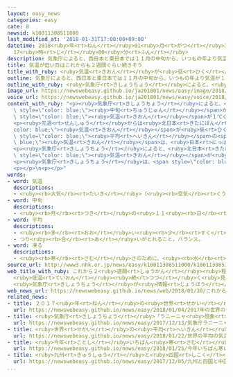 ```yaml
---
layout: easy_news
categories: easy
cate: 8
newsid: k10011308511000
last_modified_at: '2018-01-31T17:00:00+09:00'
datetime: 2018<ruby>年<rt>ねん</rt></ruby>01<ruby>月<rt>がつ</rt></ruby>31<ruby>日<rt>にち</rt></ruby>
  17<ruby>時<rt>じ</rt></ruby>00<ruby>分<rt>ふん</rt></ruby>
description: 気象庁によると、西日本と東日本では１１月の中旬から、いつもの年より気温が１℃ぐらい低い日が続いています。
title: 気温が低い日はこれからも２週間ぐらい続きそう
title_with_ruby: <ruby>気温<rt>きおん</rt></ruby>が<ruby>低<rt>ひく</rt></ruby>い<ruby>日<rt>ひ</rt></ruby>はこれからも２<ruby>週間<rt>しゅうかん</rt></ruby>ぐらい<ruby>続<rt>つづ</rt></ruby>きそう
outline: 気象庁によると、西日本と東日本では１１月の中旬から、いつもの年より気温が１℃ぐらい低い日が続いています。
outline_with_ruby: <ruby>気象庁<rt>きしょうちょう</rt></ruby>によると、<ruby>西日本<rt>にしにほん</rt></ruby>と<ruby>東日本<rt>ひがしにほん</rt></ruby>では１１<ruby>月<rt>がつ</rt></ruby>の<ruby>中旬<rt>ちゅうじゅん</rt></ruby>から、いつもの<ruby>年<rt>とし</rt></ruby>より<ruby>気温<rt>きおん</rt></ruby>が１℃ぐらい<ruby>低<rt>ひく</rt></ruby>い<ruby>日<rt>ひ</rt></ruby>が<ruby>続<rt>つづ</rt></ruby>いています。
image_url: https://newswebeasy.github.io/ja201801/news/easy/image/2018/01/31/k10011308511000.jpg
voice_url: https://newswebeasy.github.io/ja201801/news/easy/voice/2018/01/31/k10011308511000.mp3
content_with_ruby: "<p><ruby>気象庁<rt>きしょうちょう</rt></ruby>によると、<ruby>西日本<rt>にしにほん</rt></ruby>と<ruby>東日本<rt>ひがしにほん</rt></ruby>では１１<ruby>月<rt>がつ</rt></ruby>の<span\
  \ style=\"color: blue;\"><ruby>中旬<rt>ちゅうじゅん</rt></ruby></span>から、いつもの<ruby>年<rt>とし</rt></ruby>より<span\
  \ style=\"color: blue;\"><ruby>気温<rt>きおん</rt></ruby></span>が１℃ぐらい<ruby>低<rt>ひく</rt></ruby>い<ruby>日<rt>ひ</rt></ruby>が<ruby>続<rt>つづ</rt></ruby>いています。<ruby>日本<rt>にっぽん</rt></ruby>の<ruby>空<rt>そら</rt></ruby>に<ruby>冷<rt>つめ</rt></ruby>たい<ruby>空気<rt>くうき</rt></ruby>が<ruby>入<rt>はい</rt></ruby>ってきたためです。</p>\n\
  <p><ruby>先週<rt>せんしゅう</rt></ruby>からは<ruby>北日本<rt>きたにほん</rt></ruby>でも<span style=\"\
  color: blue;\"><ruby>気温<rt>きおん</rt></ruby></span>が<ruby>低<rt>ひく</rt></ruby>くなりました。１<ruby>月<rt>がつ</rt></ruby><ruby>２４日<rt>にじゅうよっか</rt></ruby>から２９<ruby>日<rt>にち</rt></ruby>までの<span\
  \ style=\"color: blue;\"><ruby>平均<rt>へいきん</rt></ruby></span>の<span style=\"color:\
  \ blue;\"><ruby>気温<rt>きおん</rt></ruby></span>は、<ruby>日本<rt>にっぽん</rt></ruby>のたくさんの<ruby>場所<rt>ばしょ</rt></ruby>でいつもの<ruby>年<rt>とし</rt></ruby>より３℃ぐらい<ruby>低<rt>ひく</rt></ruby>くなっています。</p>\n\
  <p><ruby>気象庁<rt>きしょうちょう</rt></ruby>によると、<ruby>北日本<rt>きたにほん</rt></ruby>と<ruby>東日本<rt>ひがしにほん</rt></ruby>と<ruby>西日本<rt>にしにほん</rt></ruby>ではこれからも２<ruby>週間<rt>しゅうかん</rt></ruby>ぐらい<span\
  \ style=\"color: blue;\"><ruby>気温<rt>きおん</rt></ruby></span>が<ruby>低<rt>ひく</rt></ruby>い<ruby>日<rt>ひ</rt></ruby>が<ruby>続<rt>つづ</rt></ruby>きそうです。</p>\n\
  <p><ruby>気象庁<rt>きしょうちょう</rt></ruby>は、<span style=\"color: blue;\"><ruby>凍<rt>こお</rt></ruby>っ</span>て<ruby>滑<rt>すべ</rt></ruby>りやすくなった<ruby>道<rt>みち</rt></ruby>や、<ruby>体<rt>からだ</rt></ruby>の<ruby>具合<rt>ぐあい</rt></ruby>などに<ruby>気<rt>き</rt></ruby>をつけてほしいと<ruby>言<rt>い</rt></ruby>っています。<ruby>野菜<rt>やさい</rt></ruby>などを<ruby>作<rt>つく</rt></ruby>っている<ruby>人<rt>ひと</rt></ruby>も<ruby>十分<rt>じゅうぶん</rt></ruby><ruby>気<rt>き</rt></ruby>をつけるように<ruby>言<rt>い</rt></ruby>っています。</p>\n\
  <p></p>\n<p></p>"
words:
- word: 気温
  descriptions:
  - <ruby><rb>大気</rb><rt>たいき</rt></ruby>（<ruby><rb>空気</rb><rt>くうき</rt></ruby>）の<ruby><rb>温度</rb><rt>おんど</rt></ruby>。
- word: 中旬
  descriptions:
  - <ruby><rb>月</rb><rt>つき</rt></ruby>の<ruby>１１<ruby><rb>日</rb><rt>にち</rt></ruby>から<ruby><rb>２０日</rb><rt>はつか</rt></ruby>までの<ruby><rb>間</rb><rt>あいだ</rt></ruby>。
- word: 平均
  descriptions:
  - <ruby><rb>多</rb><rt>おお</rt></ruby>い<ruby><rb>少</rb><rt>すく</rt></ruby>ないや<ruby><rb>高</rb><rt>たか</rt></ruby>い<ruby><rb>低</rb><rt>ひく</rt></ruby>いなどがないように、ならすこと。
  - つり<ruby><rb>合</rb><rt>あ</rt></ruby>いがとれること。バランス。
- word: 凍る
  descriptions:
  - <ruby><rb>寒</rb><rt>さむ</rt></ruby>さのために、<ruby><rb>水</rb><rt>みず</rt></ruby>などの<ruby><rb>液体</rb><rt>えきたい</rt></ruby>が<ruby><rb>固</rb><rt>かた</rt></ruby>まる。<ruby><rb>氷</rb><rt>こおり</rt></ruby>になる。
source_url: http://www3.nhk.or.jp/news/easy/k10011308511000/k10011308511000.html
web_title_with_ruby: これから２<ruby>週間<rt>しゅうかん</rt></ruby><ruby>程度<rt>ていど</rt></ruby>
  <ruby>低温<rt>ていおん</rt></ruby><ruby>続<rt>つづ</rt></ruby>く<ruby>見込<rt>みこ</rt></ruby>み
  <ruby>気象庁<rt>きしょうちょう</rt></ruby>が<ruby>情報<rt>じょうほう</rt></ruby><ruby>発表<rt>はっぴょう</rt></ruby>
web_news_url: https://newswebeasy.github.io/news/web/2018/01/30/これから2週間程度-低温続く見込み-気象庁が情報発表
related_news:
- title: ２０１７<ruby>年<rt>ねん</rt></ruby>の<ruby>世界<rt>せかい</rt></ruby>の<ruby>平均<rt>へいきん</rt></ruby>の<ruby>気温<rt>きおん</rt></ruby>　<ruby>今<rt>いま</rt></ruby>までで３<ruby>番目<rt>ばんめ</rt></ruby>に<ruby>高<rt>たか</rt></ruby>い
  url: https://newswebeasy.github.io/news/easy/2018/01/04/2017年の世界の平均の気温-今までで3番目に高い
- title: <ruby>気象庁<rt>きしょうちょう</rt></ruby>「ラニーニャ<ruby>現象<rt>げんしょう</rt></ruby>が<ruby>続<rt>つづ</rt></ruby>いて<ruby>寒<rt>さむ</rt></ruby>い<ruby>冬<rt>ふゆ</rt></ruby>になりそう」
  url: https://newswebeasy.github.io/news/easy/2017/12/13/気象庁ラニーニャ現象が続いて寒い冬になりそう
- title: <ruby>世界<rt>せかい</rt></ruby>の<ruby>平均<rt>へいきん</rt></ruby>の<ruby>気温<rt>きおん</rt></ruby>　２０１７<ruby>年<rt>ねん</rt></ruby>は<ruby>今<rt>いま</rt></ruby>までで２<ruby>番目<rt>ばんめ</rt></ruby>に<ruby>高<rt>たか</rt></ruby>い
  url: https://newswebeasy.github.io/news/easy/2018/01/22/世界の平均の気温-2017年は今までで2番目に高い
- title: <ruby>今年<rt>ことし</rt></ruby>いちばん<ruby>寒<rt>さむ</rt></ruby>い<ruby>朝<rt>あさ</rt></ruby>　<ruby>東京<rt>とうきょう</rt></ruby>でもー４℃
  url: https://newswebeasy.github.io/news/easy/2018/01/25/今年いちばん寒い朝-東京でもー4C
- title: <ruby>九州<rt>きゅうしゅう</rt></ruby>と<ruby>四国<rt>しこく</rt></ruby>と<ruby>中国地方<rt>ちゅうごくちほう</rt></ruby>で<ruby>初雪<rt>はつゆき</rt></ruby>
  url: https://newswebeasy.github.io/news/easy/2017/12/05/九州と四国と中国地方で初雪
...
```


